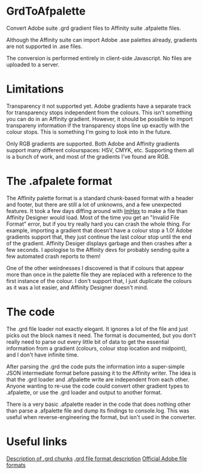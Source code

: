 # GrdToAfpalette

Convert Adobe suite .grd gradient files to Affinity suite .afpalette files.

Although the Affinity suite can import Adobe .ase palettes already, gradients are not supported in .ase files.

The conversion is performed entirely in client-side Javascript. No files are uploaded to a server.

# Limitations

Transparency it not supported yet. Adobe gradients have a separate track for transparency stops independent from the colours. This isn't something you can do in an Affinity gradient. However, it should be possible to import transpareny information if the transparency stops line up exactly with the colour stops. This is something I'm going to look into in the future.

Only RGB gradients are supported. Both Adobe and Affinity gradients support many different colourspaces: HSV, CMYK, etc. Supporting them all is a bunch of work, and most of the gradients I've found are RGB.

# The .afpalete format

The Affinity palette format is a standard chunk-based format with a header and footer, but there are still a lot of unknowns, and a few unexpected features. It took a few days diffing around with [ImHex](https://github.com/WerWolv/ImHex) to make a file than Affinity Designer would load. Most of the time you get an "Invalid File Format" error, but if you try really hard you can crash the whole thing. For example, importing a gradient that doesn't have a colour stop a 1.0! Adobe gradients support that, they just continue the last colour stop until the end of the gradient. Affinity Desiger displays garbage and then crashes after a few seconds. I apologise to the Affinity devs for probably sending quite a few automated crash reports to them!

One of the other weirdnesses I discovered is that if colours that appear more than once in the palette file they are replaced with a reference to the first instance of the colour. I don't support that, I just duplicate the colours as it was a lot easier, and Affinity Designer doesn't mind.

# The code

The .grd file loader not exactly elegant. It ignores a lot of the file and just picks out the block names it need. The format is documented, but you don't really need to parse out every little bit of data to get the essential information from a gradient (colours, colour stop location and midpoint), and I don't have infinite time.

After parsing the .grd the code puts the information into a super-simple JSON intermediate format before passing it to the Affinity writer. The idea is that the .grd loader and .afpalette write are independent from each other. Anyone wanting to re-use the code could convert other gradient types to .afpalette, or use the .grd loader and output to another format.

There is a very basic .afpalette reader in the code that does nothing other than parse a .afpalette file and dump its findings to console.log. This was useful when reverse-engineering the format, but isn't used in the converter.

# Useful links

[Description of .grd chunks](http://www.selapa.net/swatches/gradients/fileformats.php)
[.grd file format description](https://github.com/tonton-pixel/json-photoshop-scripting/tree/master/Documentation/Photoshop-Gradients-File-Format#descriptor)
[Official Adobe file formats](https://www.adobe.com/devnet-apps/photoshop/fileformatashtml/#50577411_pgfId-1059252)